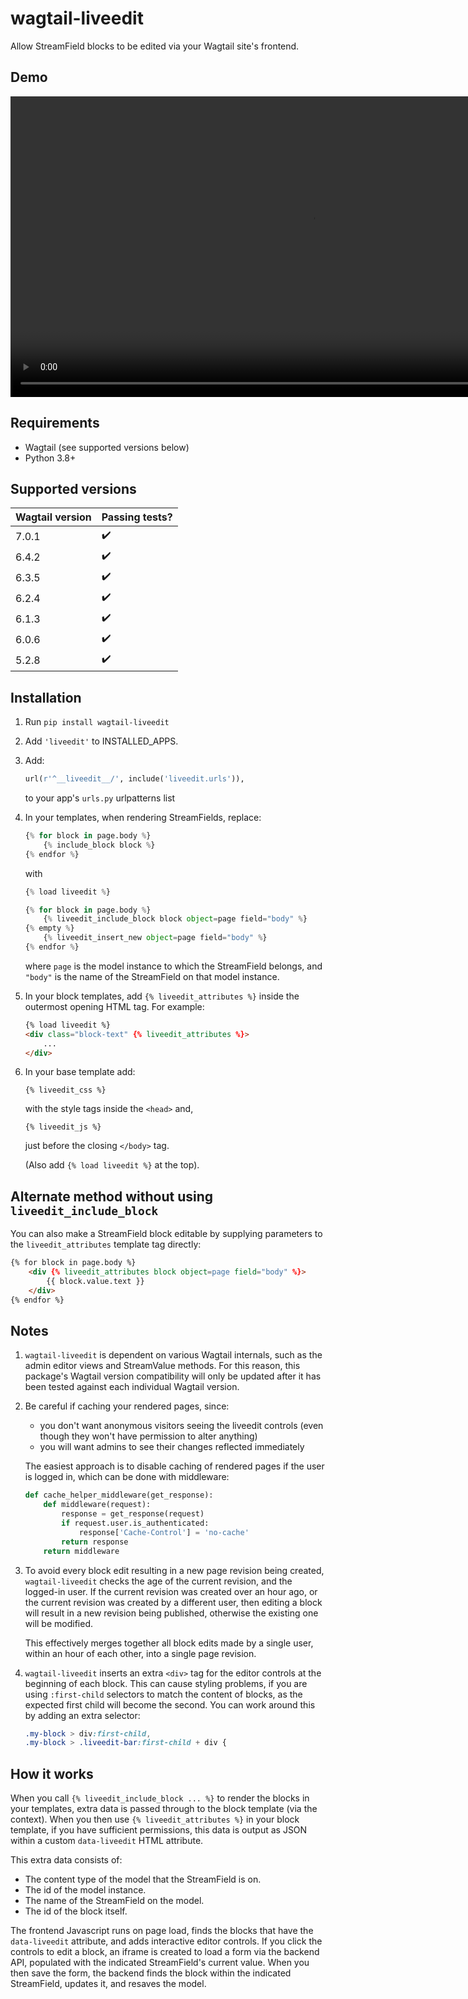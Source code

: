 # wagtail-liveedit

Allow StreamField blocks to be edited via your Wagtail site's frontend.

## Demo

<video src="https://user-images.githubusercontent.com/1122893/144843168-9ac50c50-6596-43bc-a1a6-53861e382ae0.mp4" width="962"></video>

## Requirements

- Wagtail (see supported versions below)
- Python 3.8+

## Supported versions

Wagtail version | Passing tests?
----------------|---------------
7.0.1           | :heavy_check_mark:
6.4.2           | :heavy_check_mark:
6.3.5           | :heavy_check_mark:
6.2.4           | :heavy_check_mark:
6.1.3           | :heavy_check_mark:
6.0.6           | :heavy_check_mark:
5.2.8           | :heavy_check_mark:

## Installation

1. Run `pip install wagtail-liveedit`

2. Add `'liveedit'` to INSTALLED_APPS.

3. Add:

    ```py
    url(r'^__liveedit__/', include('liveedit.urls')),
    ```

    to your app's `urls.py` urlpatterns list

4. In your templates, when rendering StreamFields, replace:

    ```py
    {% for block in page.body %}
        {% include_block block %}
    {% endfor %}
    ```

    with

    ```py
    {% load liveedit %}

    {% for block in page.body %}
        {% liveedit_include_block block object=page field="body" %}
    {% empty %}
        {% liveedit_insert_new object=page field="body" %}
    {% endfor %}
    ```

    where `page` is the model instance to which the StreamField belongs, and
`"body"` is the name of the StreamField on that model instance.

5. In your block templates, add `{% liveedit_attributes %}` inside the outermost
   opening HTML tag. For example:

    ```html
    {% load liveedit %}
    <div class="block-text" {% liveedit_attributes %}>    
        ...
    </div>
    ```

6. In your base template add:

    `{% liveedit_css %}`

    with the style tags inside the `<head>` and, 

    `{% liveedit_js %}`

    just before the closing `</body>` tag.

    (Also add `{% load liveedit %}` at the top).


## Alternate method without using `liveedit_include_block`

You can also make a StreamField block editable by supplying parameters to the
`liveedit_attributes` template tag directly:

```html
{% for block in page.body %}
    <div {% liveedit_attributes block object=page field="body" %}>
        {{ block.value.text }}
    </div>
{% endfor %}
```


## Notes

1. `wagtail-liveedit` is dependent on various Wagtail internals, such as the
   admin editor views and StreamValue methods. For this reason, this package's
   Wagtail version compatibility will only be updated after it has been tested
   against each individual Wagtail version.

2. Be careful if caching your rendered pages, since:
    - you don't want anonymous visitors seeing the liveedit controls (even
      though they won't have permission to alter anything)
    - you will want admins to see their changes reflected immediately

    The easiest approach is to disable caching of rendered pages if the user is
    logged in, which can be done with middleware:

    ```py
    def cache_helper_middleware(get_response):
        def middleware(request):
            response = get_response(request)
            if request.user.is_authenticated:
                response['Cache-Control'] = 'no-cache'
            return response
        return middleware
    ```

3. To avoid every block edit resulting in a new page revision being created,
   `wagtail-liveedit` checks the age of the current revision, and the logged-in
   user. If the current revision was created over an hour ago, or the current
   revision was created by a different user, then editing a block will result in
   a new revision being published, otherwise the existing one will be modified.
   
   This effectively merges together all block edits made by a single user,
   within an hour of each other, into a single page revision.

4. `wagtail-liveedit` inserts an extra `<div>` tag for the editor controls at
   the beginning of each block. This can cause styling problems, if you are
   using `:first-child` selectors to match the content of blocks, as the
   expected first child will become the second. You can work around this by
   adding an extra selector:

    ```css
    .my-block > div:first-child,
    .my-block > .liveedit-bar:first-child + div {
    ```

## How it works

When you call `{% liveedit_include_block ... %}` to render the blocks in your
templates, extra data is passed through to the block template (via the context).
When you then use `{% liveedit_attributes %}` in your block template, if you
have sufficient permissions, this data is output as JSON within a custom
`data-liveedit` HTML attribute.

This extra data consists of:
- The content type of the model that the StreamField is on.
- The id of the model instance.
- The name of the StreamField on the model.
- The id of the block itself.

The frontend Javascript runs on page load, finds the blocks that have the
`data-liveedit` attribute, and adds interactive editor controls. If you click
the controls to edit a block, an iframe is created to load a form via the
backend API, populated with the indicated StreamField's current value. When you
then save the form, the backend finds the block within the indicated
StreamField, updates it, and resaves the model.
